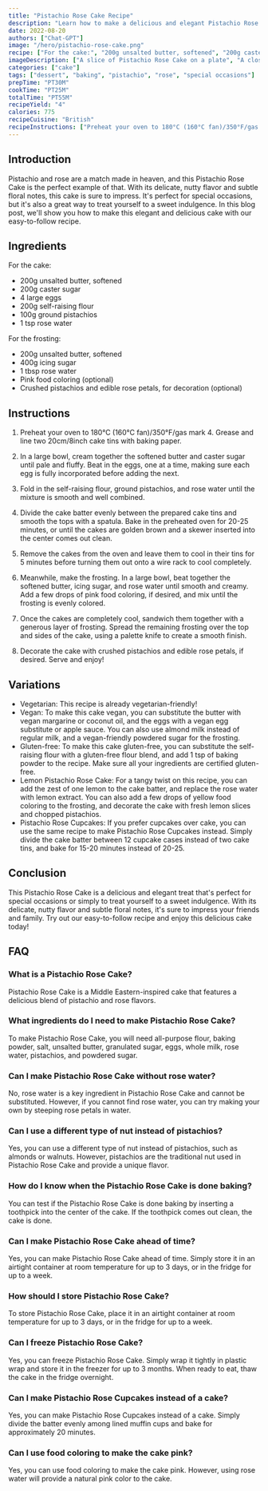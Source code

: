 ```yaml
---
title: "Pistachio Rose Cake Recipe"
description: "Learn how to make a delicious and elegant Pistachio Rose Cake with this easy-to-follow recipe. Perfect for special occasions or simply to treat yourself to a sweet indulgence!"
date: 2022-08-20
authors: ["Chat-GPT"]
image: "/hero/pistachio-rose-cake.png"
recipe: ["For the cake:", "200g unsalted butter, softened", "200g caster sugar", "4 large eggs", "200g self-raising flour", "100g ground pistachios", "1 tsp rose water", "For the frosting:", "200g unsalted butter, softened", "400g icing sugar", "1 tbsp rose water", "Pink food coloring (optional)", "Crushed pistachios and edible rose petals, for decoration (optional)"]
imageDescription: ["A slice of Pistachio Rose Cake on a plate", "A close-up of the Pistachio Rose Cake showing the layers of cake and frosting", "A whole Pistachio Rose Cake decorated with crushed pistachios and edible rose petals", "A slice of Pistachio Rose Cake with a cup of tea on a table"]
categories: ["cake"]
tags: ["dessert", "baking", "pistachio", "rose", "special occasions"]
prepTime: "PT30M"
cookTime: "PT25M"
totalTime: "PT55M"
recipeYield: "4"
calories: 775
recipeCuisine: "British"
recipeInstructions: ["Preheat your oven to 180°C (160°C fan)/350°F/gas mark 4. Grease and line two 20cm/8inch cake tins with baking paper.", "In a large bowl, cream together the softened butter and caster sugar until pale and fluffy. Beat in the eggs, one at a time, making sure each egg is fully incorporated before adding the next.", "Fold in the self-raising flour, ground pistachios, and rose water until the mixture is smooth and well combined.", "Divide the cake batter evenly between the prepared cake tins and smooth the tops with a spatula. Bake in the preheated oven for 20-25 minutes, or until the cakes are golden brown and a skewer inserted into the center comes out clean.", "Remove the cakes from the oven and leave them to cool in their tins for 5 minutes before turning them out onto a wire rack to cool completely.", "Meanwhile, make the frosting. In a large bowl, beat together the softened butter, icing sugar, and rose water until smooth and creamy. Add a few drops of pink food coloring, if desired, and mix until the frosting is evenly colored.", "Once the cakes are completely cool, sandwich them together with a generous layer of frosting. Spread the remaining frosting over the top and sides of the cake, using a palette knife to create a smooth finish.", "Decorate the cake with crushed pistachios and edible rose petals, if desired. Serve and enjoy!"]
---
```


## Introduction

Pistachio and rose are a match made in heaven, and this Pistachio Rose Cake is the perfect example of that. With its delicate, nutty flavor and subtle floral notes, this cake is sure to impress. It's perfect for special occasions, but it's also a great way to treat yourself to a sweet indulgence. In this blog post, we'll show you how to make this elegant and delicious cake with our easy-to-follow recipe.

## Ingredients

For the cake:

- 200g unsalted butter, softened
- 200g caster sugar
- 4 large eggs
- 200g self-raising flour
- 100g ground pistachios
- 1 tsp rose water

For the frosting:

- 200g unsalted butter, softened
- 400g icing sugar
- 1 tbsp rose water
- Pink food coloring (optional)
- Crushed pistachios and edible rose petals, for decoration (optional)

## Instructions

1. Preheat your oven to 180°C (160°C fan)/350°F/gas mark 4. Grease and line two 20cm/8inch cake tins with baking paper.

2. In a large bowl, cream together the softened butter and caster sugar until pale and fluffy. Beat in the eggs, one at a time, making sure each egg is fully incorporated before adding the next.

3. Fold in the self-raising flour, ground pistachios, and rose water until the mixture is smooth and well combined.

4. Divide the cake batter evenly between the prepared cake tins and smooth the tops with a spatula. Bake in the preheated oven for 20-25 minutes, or until the cakes are golden brown and a skewer inserted into the center comes out clean.

5. Remove the cakes from the oven and leave them to cool in their tins for 5 minutes before turning them out onto a wire rack to cool completely.

6. Meanwhile, make the frosting. In a large bowl, beat together the softened butter, icing sugar, and rose water until smooth and creamy. Add a few drops of pink food coloring, if desired, and mix until the frosting is evenly colored.

7. Once the cakes are completely cool, sandwich them together with a generous layer of frosting. Spread the remaining frosting over the top and sides of the cake, using a palette knife to create a smooth finish.

8. Decorate the cake with crushed pistachios and edible rose petals, if desired. Serve and enjoy!

## Variations

- Vegetarian: This recipe is already vegetarian-friendly!
- Vegan: To make this cake vegan, you can substitute the butter with vegan margarine or coconut oil, and the eggs with a vegan egg substitute or apple sauce. You can also use almond milk instead of regular milk, and a vegan-friendly powdered sugar for the frosting.
- Gluten-free: To make this cake gluten-free, you can substitute the self-raising flour with a gluten-free flour blend, and add 1 tsp of baking powder to the recipe. Make sure all your ingredients are certified gluten-free.
- Lemon Pistachio Rose Cake: For a tangy twist on this recipe, you can add the zest of one lemon to the cake batter, and replace the rose water with lemon extract. You can also add a few drops of yellow food coloring to the frosting, and decorate the cake with fresh lemon slices and chopped pistachios.
- Pistachio Rose Cupcakes: If you prefer cupcakes over cake, you can use the same recipe to make Pistachio Rose Cupcakes instead. Simply divide the cake batter between 12 cupcake cases instead of two cake tins, and bake for 15-20 minutes instead of 20-25.

## Conclusion

This Pistachio Rose Cake is a delicious and elegant treat that's perfect for special occasions or simply to treat yourself to a sweet indulgence. With its delicate, nutty flavor and subtle floral notes, it's sure to impress your friends and family. Try out our easy-to-follow recipe and enjoy this delicious cake today!

## FAQ

### What is a Pistachio Rose Cake?

Pistachio Rose Cake is a Middle Eastern-inspired cake that features a delicious blend of pistachio and rose flavors.

### What ingredients do I need to make Pistachio Rose Cake?

To make Pistachio Rose Cake, you will need all-purpose flour, baking powder, salt, unsalted butter, granulated sugar, eggs, whole milk, rose water, pistachios, and powdered sugar.

### Can I make Pistachio Rose Cake without rose water?

No, rose water is a key ingredient in Pistachio Rose Cake and cannot be substituted. However, if you cannot find rose water, you can try making your own by steeping rose petals in water.

### Can I use a different type of nut instead of pistachios?

Yes, you can use a different type of nut instead of pistachios, such as almonds or walnuts. However, pistachios are the traditional nut used in Pistachio Rose Cake and provide a unique flavor.

### How do I know when the Pistachio Rose Cake is done baking?

You can test if the Pistachio Rose Cake is done baking by inserting a toothpick into the center of the cake. If the toothpick comes out clean, the cake is done.

### Can I make Pistachio Rose Cake ahead of time?

Yes, you can make Pistachio Rose Cake ahead of time. Simply store it in an airtight container at room temperature for up to 3 days, or in the fridge for up to a week.

### How should I store Pistachio Rose Cake?

To store Pistachio Rose Cake, place it in an airtight container at room temperature for up to 3 days, or in the fridge for up to a week.

### Can I freeze Pistachio Rose Cake?

Yes, you can freeze Pistachio Rose Cake. Simply wrap it tightly in plastic wrap and store it in the freezer for up to 3 months. When ready to eat, thaw the cake in the fridge overnight.

### Can I make Pistachio Rose Cupcakes instead of a cake?

Yes, you can make Pistachio Rose Cupcakes instead of a cake. Simply divide the batter evenly among lined muffin cups and bake for approximately 20 minutes.

### Can I use food coloring to make the cake pink?

Yes, you can use food coloring to make the cake pink. However, using rose water will provide a natural pink color to the cake.